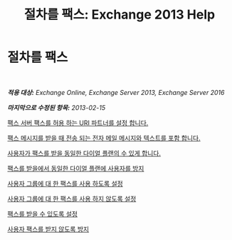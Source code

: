 ﻿---
title: '절차를 팩스: Exchange 2013 Help'
TOCTitle: 절차를 팩스
ms:assetid: 6732a834-c9d2-4757-8ad9-44aeff6be9f7
ms:mtpsurl: https://technet.microsoft.com/ko-kr/library/JJ938010(v=EXCHG.150)
ms:contentKeyID: 52057932
ms.date: 05/22/2018
mtps_version: v=EXCHG.150
ms.translationtype: MT
---

# 절차를 팩스

 

_**적용 대상:** Exchange Online, Exchange Server 2013, Exchange Server 2016_

_**마지막으로 수정된 항목:** 2013-02-15_

[팩스 서버 팩스를 허용 하는 URI 파트너를 설정 합니다.](set-the-partner-fax-server-uri-to-allow-faxing-exchange-2013-help.md)

[팩스 메시지를 받을 때 전송 되는 전자 메일 메시지와 텍스트를 포함 합니다.](include-text-with-the-email-message-sent-when-a-fax-message-is-received-exchange-2013-help.md)

[사용자가 팩스를 받을 동일한 다이얼 플랜의 수 있게 합니다.](allow-users-in-the-same-dial-plan-to-receive-faxes-exchange-2013-help.md)

[팩스를 받을에서 동일한 다이얼 플랜에 사용자를 방지](prevent-users-in-the-same-dial-plan-from-receiving-faxes-exchange-2013-help.md)

[사용자 그룹에 대 한 팩스를 사용 하도록 설정](enable-faxing-for-a-group-of-users-exchange-2013-help.md)

[사용자 그룹에 대 한 팩스를 사용 하지 않도록 설정](disable-faxing-for-a-group-of-users-exchange-2013-help.md)

[팩스를 받을 수 있도록 설정](enable-a-user-to-receive-faxes-exchange-2013-help.md)

[사용자 팩스를 받지 않도록 방지](prevent-a-user-from-receiving-faxes-exchange-2013-help.md)

